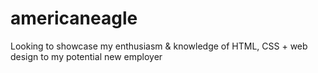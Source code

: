 # americaneagle
Looking to showcase my enthusiasm &amp; knowledge of HTML, CSS + web design to my potential new employer

